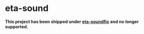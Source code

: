 # eta-sound

**This project has been shipped under [eta-soundfix](https://github.com/E-Tahta/eta-soundfix) and no longer supported.**

